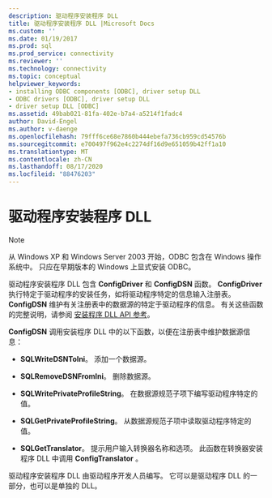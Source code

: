 ```yaml
---
description: 驱动程序安装程序 DLL
title: 驱动程序安装程序 DLL |Microsoft Docs
ms.custom: ''
ms.date: 01/19/2017
ms.prod: sql
ms.prod_service: connectivity
ms.reviewer: ''
ms.technology: connectivity
ms.topic: conceptual
helpviewer_keywords:
- installing ODBC components [ODBC], driver setup DLL
- ODBC drivers [ODBC], driver setup DLL
- driver setup DLL [ODBC]
ms.assetid: 49bab021-81fa-402e-b7a4-a5214f1fadc4
author: David-Engel
ms.author: v-daenge
ms.openlocfilehash: 79fff6ce68e7860b444ebefa736cb959cd54576b
ms.sourcegitcommit: e700497f962e4c2274df16d9e651059b42ff1a10
ms.translationtype: MT
ms.contentlocale: zh-CN
ms.lasthandoff: 08/17/2020
ms.locfileid: "88476203"
---
```

# <a name="driver-setup-dll"></a>驱动程序安装程序 DLL
> [!NOTE]  
>  从 Windows XP 和 Windows Server 2003 开始，ODBC 包含在 Windows 操作系统中。 只应在早期版本的 Windows 上显式安装 ODBC。  
  
 驱动程序安装程序 DLL 包含 **ConfigDriver** 和 **ConfigDSN** 函数。 **ConfigDriver** 执行特定于驱动程序的安装任务，如将驱动程序特定的信息输入注册表。 **ConfigDSN** 维护有关注册表中的数据源的特定于驱动程序的信息。 有关这些函数的完整说明，请参阅 [安装程序 DLL API 参考](../../../odbc/reference/syntax/setup-dll-api-reference.md)。  
  
 **ConfigDSN** 调用安装程序 DLL 中的以下函数，以便在注册表中维护数据源信息：  
  
-   **SQLWriteDSNToIni**。 添加一个数据源。  
  
-   **SQLRemoveDSNFromIni**。 删除数据源。  
  
-   **SQLWritePrivateProfileString**。 在数据源规范子项下编写驱动程序特定的值。  
  
-   **SQLGetPrivateProfileString**。 从数据源规范子项中读取驱动程序特定的值。  
  
-   **SQLGetTranslator**。 提示用户输入转换器名称和选项。 此函数在转换器安装程序 DLL 中调用 **ConfigTranslator** 。  
  
 驱动程序安装程序 DLL 由驱动程序开发人员编写。 它可以是驱动程序 DLL 的一部分，也可以是单独的 DLL。
